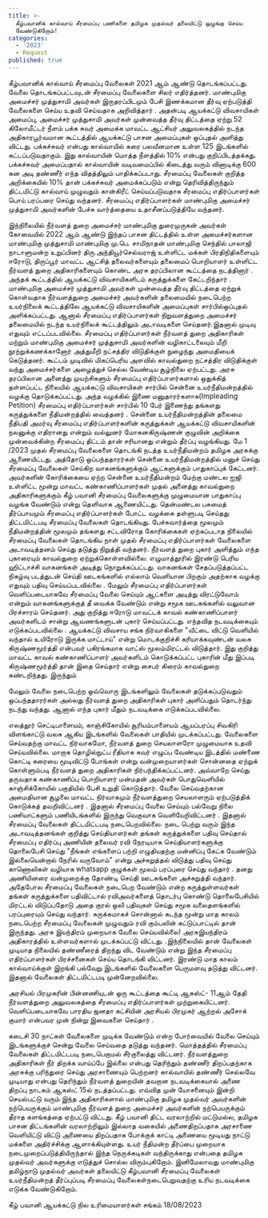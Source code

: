 ```yaml
---
title: >-
  கீழ்பவானிக் கால்வாய் சீரமைப்பு பணிகளை தமிழக முதல்வர் தலையிட்டு ஒழுங்கு செய்ய
  வேண்டுகிறோம்!
categories:
  - '2023'
  - Request
published: true
---
```


கீழ்பவானிக் கால்வாய் சீரமைப்பு வேலைகள் 2021 ஆம் ஆண்டு தொடங்கப்பட்டது. வேலை தொடங்கப்பட்டவுடன் சீரமைப்பு வேலைகளை சிலர் எதிர்த்தனர். மாண்புமிகு அமைச்சர் முத்துசாமி அவர்கள் இருதரப்பிடமும் பேசி இணக்கமான தீர்வு ஏற்படுத்தி வேலைகளை செய்ய உதவி செய்வதாக அறிவித்தார் .
அதன்படி ஆயக்கட்டு விவசாயிகள் அமைப்பு,
 அமைச்சர் முத்துசாமி அவர்கள் முன்வைத்த தீர்வு திட்டத்தை ஏற்று 52 கிலோமீட்டர் நீளம் பக்க சுவர் அமைக்க மாவட்ட ஆட்சியர் அலுவலகத்தில் நடந்த அதிகாரபூர்வமான கூட்டத்தில் ஆயக்கட்டு பாசன அமைப்புகள் ஒப்புதல் அளித்து விட்டது.
   பக்கச்சுவர் என்பது கால்வாயில் கரை பலவீனமான உள்ள 125 இடங்களில் கட்டப்படுவதாகும்.
 இது கால்வாயின் மொத்த நீளத்தில் 10% என்பது குறிப்பிடத்தக்கது.
      பக்கச்சுவர் அமைப்பதால் கால்வாயின் வடிவமைப்பில் கிடைத்து வரும் வினாடிக்கு 600 கன அடி தண்ணீர் எந்த விதத்திலும் பாதிக்கப்படாது.
     சீரமைப்பு வேலைகள் குறித்த அறிக்கையில் 10% தான் பக்கச்சுவர் அமைக்கப்படும் என்று தெரிவித்திருந்தும் திட்டமிட்டு கால்வாய் முழுவதும் கான்கிரீட் செய்யப்படுவதாக சீரமைப்பு எதிர்ப்பாளர்கள் பொய் பரப்பரை செய்து வந்தனர்.
  சீரமைப்பு எதிர்ப்பாளர்கள் மாண்புமிகு அமைச்சர் முத்துசாமி அவர்களின் பேச்சு வார்த்தையை உதாசீனப்படுத்தியே வந்தனர்.

 இந்நிலையில் நீர்வளத் துறை அமைச்சர் மாண்புமிகு துரைமுருகன் அவர்கள் கோவையில் 2022 ஆம் ஆண்டு இந்தப் பாசன திட்டத்தில் உள்ள அமைச்சர்களான மாண்புமிகு முத்துசாமி
 மாண்புமிகு மு.பெ. சாமிநாதன் மாண்புமிகு செந்தில் பாலாஜி நாடாளுமன்ற உறுப்பினர்
 திரு.அந்தியூர்செல்வராஜ் உள்ளிட்ட மக்கள் பிரதிநிதிகளையும்
 ஈரோடு, திருப்பூர் மாவட்ட ஆட்சித் தலைவர்களையும்
 தலைமைப் பொறியாளர் உள்ளிட்ட நீர்வளத் துறை அதிகாரிகளையும் கொண்ட அரசு தரப்பிலான கூட்டத்தை நடத்தினார் .
அந்தக் கூட்டத்தில் ஆயக்கட்டு விவசாயிகளிடம் கருத்துக்களை கேட்டறிந்தார் .
மாண்புமிகு அமைச்சர் முத்துசாமி அவர்கள் முன்வைத்த தீர்வு திட்டத்தை ஏற்றுக் கொள்வதாக நீர்வளத்துறை அமைச்சர் அவர்களின் தலைமையில் நடைபெற்ற உயர்நிலைக் கூட்டத்திலே ஆயக்கட்டு விவசாயிகளின் அமைப்புகள் சார்பில்ஒப்புதல் அளிக்கப்பட்டது.
 ஆனால் சீரமைப்பு எதிர்ப்பாளர்கள் நிறுவளத்துறை அமைச்சர் தலைமையில் நடந்த உயர்நிலைக் கூட்டத்திலும் அடாவடிகளை செய்தனர்.இதனால் முடிவு எதுவும் எட்டப்படவில்லை.
     சீரமைப்பு எதிர்ப்பாளர்கள் நீர்வளத் துறை அதிகாரிகள் மற்றும் மாண்புமிகு அமைச்சர் முத்துசாமி அவர்களின் வழிகாட்டலையும் மீறி நூற்றுக்கணக்கானோர் அத்துமீறி நட்சத்திர விடுதிக்குள் நுழைந்து அமைதியைக் கெடுத்தனர்.
  கூட்டம் முடிவில் மிகப்பெரிய அளவில் காவல்துறை நட்சத்திர விடுதிக்குள் வந்து அமைச்சர்களை அழைத்துச் செல்ல வேண்டிய சூழ்நிலை ஏற்பட்டது.
  அரசு தரப்பிலான அனைத்து முயற்சிகளும் சீரமைப்பு எதிர்ப்பாளர்களால் ஒதுக்கித் தள்ளப்பட்ட நிலையில் ஆயக்கட்டு விவசாயிகள் சார்பில் சென்னை உயர்நீதிமன்றத்தில் வழக்கு தொடுக்கப்பட்டது.
 அந்த வழக்கில் இணை மனுதாரர்களாக(Impleading  Petition) சீரமைப்பு எதிர்ப்பாளர்கள் சார்பில் 10 பேர் இணைந்து தங்களது கருத்துக்களை நீதிமன்றத்தில் வைத்தனர் .
சென்னை உயர்நீதிமன்றத்தின் தலைமை நீதிபதி அமர்வு சீரமைப்பு எதிர்ப்பாளர்களின் கருத்துக்கள் ஆயக்கட்டு விவசாயிகளின் நலனுக்கு எதிரானது என்றும் வல்லுனர் மோகனகிருஷ்ணன் குழுவின் அறிக்கை முன்வைக்கின்ற சீரமைப்பு திட்டம் தான் சரியானது என்றும் தீர்ப்பு வழங்கியது.
 மே 1 /2023 முதல் சீரமைப்பு வேலைகளை தொடங்கி நடத்த உயர்நீதிமன்றம் தமிழக அரசுக்கு ஆணையிட்டது.
 அத்தோடு ஒப்பந்ததாரர்கள் சென்னை உயர்நீதிமன்றத்தில் மனுச் செய்து சீரமைப்பு வேலைகள் செய்கிற வாகனங்களுக்கும் ஆட்களுக்கும் பாதுகாப்புக் கேட்டனர். அவர்களின் கோரிக்கையை ஏற்ற சென்னை உயர்நீதிமன்றம்
 மேற்கு மண்டல ஐஜி உள்ளிட்ட மூன்று மாவட்ட கண்காணிப்பாளர்கள் முதல் அனைத்து காவல்துறை அதிகாரிகளுக்கும் கீழ் பவானி சீரமைப்பு வேலைகளுக்கு முழுமையான பாதுகாப்பு வழங்க வேண்டும் என்று தெளிவாக ஆணையிட்டது.
   தென்மண்டல பசுமைத் தீர்ப்பாயமும் சீரமைப்பு எதிர்ப்பாளர்கள் போட்ட வழக்கை தள்ளுபடி செய்தது
 திட்டமிட்டபடி சீரமைப்பு வேலைகள் தொடங்கியது.
   பேச்சுவார்த்தை மூலமும் நீதிமன்றத்தின் மூலமும் தங்களது சட்டவிரோத கோரிக்கைகள் ஏற்கப்படாத நிலையில்
 சீரமைப்பு வேலைகள் தொடங்கிய நாள் முதல் சீரமைப்பு எதிர்ப்பாளர்கள் வேலைகளை அடாவடித்தனம் செய்து தடுத்து நிறுத்தி வந்தனர்.
 நீர்வளத் துறை புகார் அளித்தும் எந்த புகாரையும் காவல்துறை ஏற்றுக்கொள்ளவில்லை. எழுமாத்தூரில் இரண்டு பெரிய ஹிட்டாச்சி வாகனங்கள் அடித்து நொறுக்கப்பட்டது.
 வாகனங்கள் சேதப்படுத்தப்பட்ட நிகழ்வு படத்துடன் செய்தி ஊடகங்களில் எல்லாம் வெளியான பிறகும் அதற்காக வழக்கு எதுவும் பதிவு செய்யப்படவில்லை .
மேலும் சீரமைப்பு எதிர்ப்பாளர்கள் வெளிப்படையாகவே சீரமைப்பு வேலை செய்யும் ஆட்களை அடித்து விரட்டுவோம் என்றும் வாகனங்களுக்குத் தீ வைக்க வேண்டும் என்று சமூக ஊடகங்களில்  வலுவான பிரச்சாரம் செய்தனர்.
 அது குறித்து ஈரோடு மாவட்டக் காவல் கண்காணிப்பாளர் அவர்களிடம் சான்று ஆவணங்களுடன் புகார் செய்யப்பட்டது.
 எந்தவித நடவடிக்கையும் எடுக்கப்படவில்லை .
ஆயக்கட்டு விவசாய சங்க நிர்வாகிகளை "வீட்டை விட்டு வெளியில் வந்தால் உயிரோடு இருக்க மாட்டாய்" என்று மொடக்குறிச்சி கரியாக்கவுண்டன் வலசு கிருஷ்ணமூர்த்தி என்பவர் பகிரங்கமாக வாட்ஸ் மூலம்மிரட்டல் விடுத்தார்.
 இது குறித்து  மாவட்ட காவல் கண்காணிப்பாளர் அவர்களிடம் கொடுக்கப்பட்ட புகாரின் மீது இப்படி கிருஷ்ணமூர்த்தி தான் இதை செய்தார் என்று சைபர் கிரைம் காவல்துறை கண்டறிந்தது.
 இருந்தும்
 
 மேலும் வேலை நடைபெற்ற ஒவ்வொரு இடங்களிலும் வேலைகள் தடுக்கப்படுவதும் ஒப்பந்ததாரர்கள் அல்லது நீர்வளத் துறை அதிகாரிகள் புகார் அளிப்பதும் தொடர்ந்து நடந்து வந்தது.
 ஆனால் எந்த புகார் மீதும் நடவடிக்கை எடுக்கப்படவில்லை.

எலத்தூர் செட்டிபாளையம், காஞ்சிகோயில் சூரியம்பாளையம் ஆயப்பரப்பு சிவகிரி விளங்காட்டு வலசு ஆகிய இடங்களில் வேலைகள்
பாதியில்  முடக்கப்பட்டது.
 வேலைகளை செய்வதற்கு மாவட்ட நிர்வாகமோ, நீர்வளத் துறை செயலாளரோ முழுமையாக உதவி செய்யவில்லை.
மாறாக தொழில்நுட்ப ரீதியாக சுவர் எழுப்ப வேண்டிய இடத்தில் மண்ணை கொட்டி கரையை மூடிவிட்டு போங்கள் என்று வன்முறையாளர்கள் சொன்னதை ஏற்றுக் கொள்ளும்படி நீர்வளத் துறை அதிகாரிகள் நிர்பந்திக்கப்பட்டனர். அவ்வாறே செய்து தருவதாக கண்காணிப்பு பொறியாளர் மன்மதன் அவர்கள் பொதுவெளியில் காஞ்சிக்கோயில் பகுதியில் பேசி உறுதி கொடுத்தார்.
வேலை செய்வதற்கான அமைதியான சூழலை மாவட்ட நிர்வாகமும் நீர்வளத்துறை செயலாளரும் ஏற்படுத்திக் கொடுக்கத் தவறிவிட்டனர் .
இதனால் சீரமைப்பு வேலை செய்யும் பல்வேறு நிலை பணியாட்களும் பணியிடங்களில் இருந்து வெகுவாக வெளியேறிவிட்டனர் .
இதனால் சீரமைப்பு வேலைகள் திட்டமிட்டபடி நடைபெறவில்லை.
   நடை பெற்று வரும் இந்த அடாவடித்தனங்கள் குறித்து செய்தியாளர்கள் தங்கள் கருத்துக்களை பதிவு செய்தால் சீரமைப்பு எதிர்ப்பு அணியின் தலைவர் ரவி நேரடியாக  செய்தியாளர்களுக்கு தொலைபேசி செய்து "நீங்கள் எங்களைப் பற்றி எழுதியதற்கு மன்னிப்பு கேட்க வேண்டும் இல்லையென்றால் நேரில் வருவோம்"
 என்று அச்சுறுத்தல் விடுத்து பதிவு செய்து காணொலிகள் வழியாக whatsapp குழுக்கள் மூலம் பரப்புரை செய்து வந்தார் .
தனது அணியினரை வன்முறைக்கு தோண்டி செய்தி ஊடகங்களை அச்சுறுத்தி வந்தார்.
    அதேபோல சீரமைப்பு வேலைகள் நடைபெற வேண்டும் என்ற கருத்துள்ளவர்கள் தங்கள் கருத்துக்களை பதிவிட்டால் ரவிஅவர்களைத் தொடர்பு கொண்டு தொலைபேசியில் மிரட்டல் விடுப்பதோடு அதை குரல் ஒலி பதிவுகள் செய்து சமூக வலைதளங்களில் பரப்புரையும் செய்து வந்தார்.
 சுருக்கமாகச் சொன்னால் கடந்த மூன்று மாத காலம் நடைபெற்ற சீரமைப்பு வேலைகள் முழுவதும் ரவி கும்பலின் கட்டுப்பாட்டில் தான் இருந்தது.
 அரசு இயந்திரம் முறையாக வேலை செய்யவில்லை! 
அரசுஇயந்திரம் அதிகாரத்தில் உள்ளவர்களால் முடக்கப்பட்டு விட்டது.
 .இந்நிலையில் தான் வேலைகள் முடியாத நிலையில் தண்ணீரைத் திறந்து விட வேண்டும் என்று  இந்த சீரமைப்பு எதிர்ப்பாளர்கள் பிரச்சனைகள் செய்ய தொடங்கி விட்டனர்.
 இரண்டு மாத காலம் கால்வாய்க்குள் இறங்கி பல்வேறு இடங்களில் 
வேலைகளை பெருமளவு தடுத்து விட்டனர். இதனால் வேலைகள் திட்டமிட்டபடி முன்னேறவில்லை.

அரசியல் பிரமுகரின் பின்னணியுடன் ஒரு கூட்டத்தை கூட்டி ஆகஸ்ட்- 11ஆம் தேதி நீர்வளத்துறை அலுவலகத்தை சீரமைப்பு எதிர்ப்பாளர்கள் முற்றுகையிட்டனர். வெளிப்படையாகவே பாரதிய ஜனதா கட்சியின் அரசியல் பிரமுகர் ஆற்றல் அசோக் குமார் என்பவர முன் நின்று இவைகளை செய்தார் .
  
கடைசி 30 நாட்கள் வேலைகளை முடிக்க வேண்டும் என்ற போர்வையில்  வேலை செய்யும் இடங்களுக்குச் சென்று வேலை செய்வதை தடுத்து வந்தனர்.
    மொத்தத்தில் சீரமைப்பு வேலைகள் திட்டமிட்டபடி நடைபெறாமல் சீர்குலைத்து விட்டனர்.
   நீர்வளத்துறை அதிகாரிகள்
நீர் திறக்க வாய்ப்பே இல்லை என்பது தெரிந்தும் தண்ணீர் திறப்பதற்காக அரசுக்கு பரிந்துரை செய்து அரசாணையும் பெற்றனர்
       கால்வாயில் தண்ணீர் செல்லவே முடியாது என்பது தெரிந்தும் நீர்வளத் துறையின் தவறான நடவடிக்கையால் அணை திறப்பு நாடகம் ஆகஸ்ட் 15ல் நடத்தப்பட்டது.
     எவ்வித முன் யோசனையும் இன்றி செயல்பட்டு வரும் இந்த அதிகாரிகளால்
    மாண்புமிகு தமிழக முதல்வர் அவர்களின் நற்பெயருக்கும்
மாண்புமிகு நீர்வளத் துறை அமைச்சர் அவர்களின் நற்பெயருக்கும் தீராத களங்கத்தை ஏற்பட்டு விட்டது.
       கீழ் பவானி திட்ட வரலாற்றில் மட்டுமல்ல,
 தமிழக பாசன திட்டங்களின் வரலாற்றிலும் இல்லாத வகையில் அணைதிறப்பதாக அரசாணை வெளியிட்டு விட்டு அணையை திறப்பதாக போக்குக் காட்டி அணையை மூடியது நாட்டு மக்களை அதிர்ச்சிக்கு ஆளாக்கியுள்ளது.
       உயர் நீதிமன்ற தீர்ப்பை முறையாக நடைமுறைப்படுத்தியிருந்தால் இந்த நெருக்கடிகள் வந்திருக்காது என்பதை தமிழக முதல்வர் அவர்களுக்கு எடுத்துச் சொல்ல விரும்புகிறோம்.
     இனிமேலாவது மாண்புமிகு தமிழ்நாடு முதல்வர் அவர்கள் தலையிட்டு கீழ்பவானி சீரமைப்பு வேலைகள் உயர்நீதிமன்றத் தீர்ப்புப்படி  சீரமைப்பு வேலைகள்நடைபெறுவதற்கு உரிய நடவடிக்கை எடுக்க வேண்டுகிறோம்.

கீழ் பவானி ஆயக்கட்டு நில உரிமையாளர்கள் சங்கம்
18/08/2023
